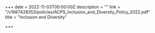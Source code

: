 +++
date = 2022-11-03T00:00:00Z
description = ""
link = "/v1667428353/policies/ACPS_Inclusion_and_Diversity_Policy_2022.pdf"
title = "Inclusion and Diversity"

+++
